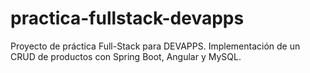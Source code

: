 # practica-fullstack-devapps
Proyecto de práctica Full-Stack para DEVAPPS. Implementación de un CRUD de productos con Spring Boot, Angular y MySQL.

